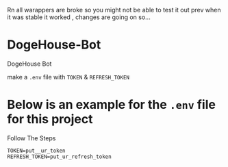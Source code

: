 Rn all warappers are broke so you might not be able to test it out prev when it was stable it worked , changes are going on so...

# DogeHouse-Bot
DogeHouse Bot


make a `.env` file with `TOKEN` & `REFRESH_TOKEN`


# Below is an example for the `.env` file for this project

Follow The Steps

```
TOKEN=put__ur_token
REFRESH_TOKEN=put_ur_refresh_token
```
